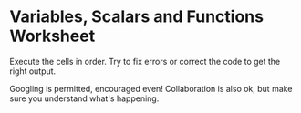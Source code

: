 # Variables, Scalars and Functions Worksheet

Execute the cells in order.
Try to fix errors or correct the code to get the right output.

Googling is permitted, encouraged even!
Collaboration is also ok, but make sure you understand what's happening.
